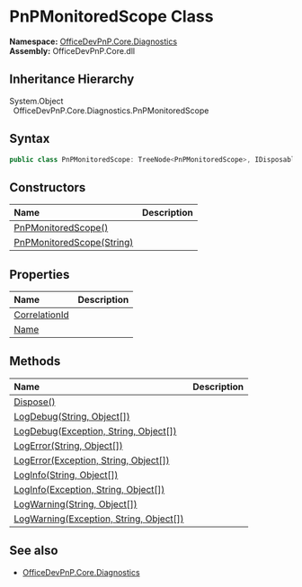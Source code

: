 # PnPMonitoredScope Class
  

**Namespace:** [OfficeDevPnP.Core.Diagnostics](OfficeDevPnP.Core.Diagnostics.md)  
**Assembly:** OfficeDevPnP.Core.dll  
## Inheritance Hierarchy
System.Object  
&ensp;OfficeDevPnP.Core.Diagnostics.PnPMonitoredScope  
## Syntax
```C#
public class PnPMonitoredScope: TreeNode<PnPMonitoredScope>, IDisposable
```
## Constructors
|**Name**|**Description**|
|:-----|:-----|
| [PnPMonitoredScope()](OfficeDevPnP.Core.Diagnostics.PnPMonitoredScope.ctor1.md) |  
| [PnPMonitoredScope(String)](OfficeDevPnP.Core.Diagnostics.PnPMonitoredScope.ctor2.md) |  
## Properties
|**Name**|**Description**|
|:-----|:-----|
| [CorrelationId](OfficeDevPnP.Core.Diagnostics.PnPMonitoredScope.CorrelationId.md) | 
| [Name](OfficeDevPnP.Core.Diagnostics.PnPMonitoredScope.Name.md) | 
## Methods
|**Name**|**Description**|
|:-----|:-----|
| [Dispose()](OfficeDevPnP.Core.Diagnostics.PnPMonitoredScope.ab5a39e1.md) | 
| [LogDebug(String, Object[])](OfficeDevPnP.Core.Diagnostics.PnPMonitoredScope.9bf78176.md) | 
| [LogDebug(Exception, String, Object[])](OfficeDevPnP.Core.Diagnostics.PnPMonitoredScope.739389bb.md) | 
| [LogError(String, Object[])](OfficeDevPnP.Core.Diagnostics.PnPMonitoredScope.742d12f.md) | 
| [LogError(Exception, String, Object[])](OfficeDevPnP.Core.Diagnostics.PnPMonitoredScope.a4747726.md) | 
| [LogInfo(String, Object[])](OfficeDevPnP.Core.Diagnostics.PnPMonitoredScope.5e0e4f17.md) | 
| [LogInfo(Exception, String, Object[])](OfficeDevPnP.Core.Diagnostics.PnPMonitoredScope.77d35e53.md) | 
| [LogWarning(String, Object[])](OfficeDevPnP.Core.Diagnostics.PnPMonitoredScope.f79e7f01.md) | 
| [LogWarning(Exception, String, Object[])](OfficeDevPnP.Core.Diagnostics.PnPMonitoredScope.422ef9ce.md) | 
## See also
- [OfficeDevPnP.Core.Diagnostics](OfficeDevPnP.Core.Diagnostics.md)

